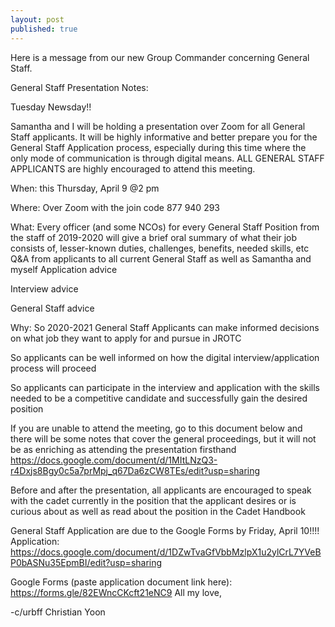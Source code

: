 ```yaml
---
layout: post
published: true
---
```

Here is a message from our new Group Commander concerning General Staff.

General Staff Presentation Notes:

Tuesday Newsday!!

Samantha and I will be holding a presentation over Zoom for all General Staff applicants. It will be highly informative and better prepare you for the General Staff Application process, especially during this time where the only mode of communication is through digital means. ALL GENERAL STAFF APPLICANTS are highly encouraged to attend this meeting.

When: this Thursday, April 9 @2 pm

Where: Over Zoom with the join code 877 940 293

What: 
Every officer (and some NCOs) for every General Staff Position from the staff of 2019-2020 will give a brief oral summary of what their job consists of, lesser-known duties, challenges, benefits, needed skills, etc
Q&A from applicants to all current General Staff as well as Samantha and myself
Application advice

Interview advice

General Staff advice

Why: 
So 2020-2021 General Staff Applicants can make informed decisions on what job they want to apply for and pursue in JROTC

So applicants can be well informed on how the digital interview/application process will proceed

So applicants can participate in the interview and application with the skills needed to be a competitive candidate and successfully gain the desired position

If you are unable to attend the meeting, go to this document below and there will be some notes that cover the general proceedings, but it will not be as enriching as attending the presentation firsthand
https://docs.google.com/document/d/1MItLNzQ3-r4Dxjs8Bgy0c5a7prMpj_q67Da6zCW8TEs/edit?usp=sharing

Before and after the presentation, all applicants are encouraged to speak with the cadet currently in the position that the applicant desires or is curious about as well as read about the position in the Cadet Handbook

General Staff Application are due to the Google Forms by Friday, April 10!!!!
Application: https://docs.google.com/document/d/1DZwTvaGfVbbMzlpX1u2ylCrL7YVeBP0bASNu35EpmBI/edit?usp=sharing

Google Forms (paste application document link here): https://forms.gle/82EWncCKcft21eNC9
All my love,

-c/urbff Christian Yoon
